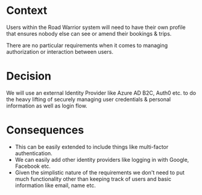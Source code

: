 # Context
Users within the Road Warrior system will need to have their own profile that ensures nobody else can see or amend their bookings & trips.

There are no particular requirements when it comes to managing authorization or interaction between users.

# Decision
We will use an external Identity Provider like Azure AD B2C, Auth0 etc. to do the heavy lifting of securely managing user credentials & personal information as well as login flow.

# Consequences
- This can be easily extended to include things like multi-factor authentication.
- We can easily add other identity providers like logging in with Google, Facebook etc.
- Given the simplistic nature of the requirements we don't need to put much functionality other than keeping track of users and basic information like email, name etc.